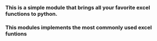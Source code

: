 ### This is a simple module that brings all your favorite excel functions to python.
### This modules implements the most commonly used excel funtions